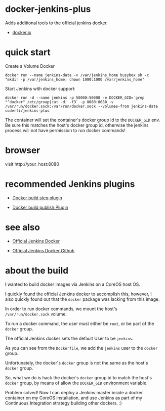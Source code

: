 # docker-jenkins-plus

Adds additional tools to the official jenkins docker.

* [docker.io](https://docs.docker.com/installation/debian/)

# quick start

Create a Volume Docker

    docker run --name jenkins-data -v /var/jenkins_home busybox sh -c "mkdir -p /var/jenkins_home; chown 1000:1000 /var/jenkins_home"

Start Jenkins with docker support:

    docker run -d --name jenkins -p 50000:50000 -e DOCKER_GID=`grep "^docker" /etc/group|cut -d: -f3` -p 8080:8080 -v /var/run/docker.sock:/var/run/docker.sock --volumes-from jenkins-data coderfi/jenkins-plus

The container will set the container's docker group id to the `DOCKER_GID` env. Be sure this matches the host's docker group id, otherwise
the jenkins process will not have permission to run docker commands!

# browser

visit http://your_host:8080

# recommended Jenkins plugins

* [Docker build step plugin](https://wiki.jenkins-ci.org/display/JENKINS/Docker+build+step+plugin)

* [Docker build publish Plugin](https://wiki.jenkins-ci.org/display/JENKINS/Docker+build+publish+Plugin)

# see also

* [Official Jenkins Docker](https://registry.hub.docker.com/_/jenkins/)

* [Official Jenkins Docker Github](https://github.com/cloudbees/jenkins-ci.org-docker)

# about the build

I wanted to build docker images via Jenkins on a CoreOS host OS.

I quickly found the official Jenkins docker to accomplish this, however, I also quickly found out
that the `docker` package was lacking from this image.

In order to run docker commands, we mount the host's `/var/run/docker.sock` volume.

To run a docker command, the user must either be `root`, or be part of the `docker` group.

The official Jenkins docker sets the default User to be `jenkins`.

As you can see from the `Dockerfile`, we add the `jenkins` user to the `docker` group.

Unfortunately, the docker's `docker` group is not the same as the host's `docker` group.

So, what we do is hack the docker's `docker` group id to match the host's `docker` group, by means of
allow the `DOCKER_GID` environment variable.

Problem solved! Now I can deploy a Jenkins master inside a docker container on my CoreOS installation,
and use Jenkins as part of my Continuous Integration strategy building other dockers. :)


